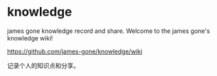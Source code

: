 # knowledge
james gone knowledge record and share.
Welcome to the james gone's knowledge wiki!

https://github.com/james-gone/knowledge/wiki

记录个人的知识点和分享。
